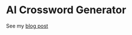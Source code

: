 # AI Crossword Generator

See my [blog post](https://bababuck.github.io/blog/2024/01/05/crossword-generator.html)